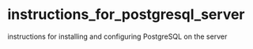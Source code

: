 # instructions_for_postgresql_server
instructions for installing and configuring PostgreSQL on the server
